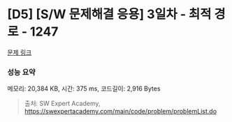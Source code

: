 # [D5] [S/W 문제해결 응용] 3일차 - 최적 경로 - 1247 

[문제 링크](https://swexpertacademy.com/main/code/problem/problemDetail.do?contestProbId=AV15OZ4qAPICFAYD) 

### 성능 요약

메모리: 20,384 KB, 시간: 375 ms, 코드길이: 2,916 Bytes



> 출처: SW Expert Academy, https://swexpertacademy.com/main/code/problem/problemList.do